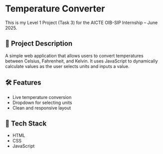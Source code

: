 # Temperature Converter

This is my Level 1 Project (Task 3) for the AICTE OIB-SIP Internship – June 2025.

## 📌 Project Description
A simple web application that allows users to convert temperatures between Celsius, Fahrenheit, and Kelvin. It uses JavaScript to dynamically calculate values as the user selects units and inputs a value.

## 🛠️ Features
- Live temperature conversion
- Dropdown for selecting units
- Clean and responsive layout

## 🧰 Tech Stack
- HTML
- CSS
- JavaScript

